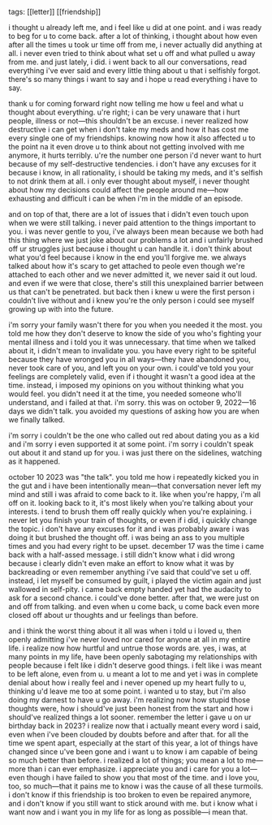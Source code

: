 tags: [[letter]] [[friendship]]

i thought u already left me, and i feel like u did at one point. and i was ready to beg for u to come back. after a lot of thinking, i thought about how even after all the times u took ur time off from me, i never actually did anything at all. i never even tried to think about what set u off and what pulled u away from me. and just lately, i did. i went back to all our conversations, read everything i've ever said and every little thing about u that i selfishly forgot. there's so many things i want to say and i hope u read everything i have to say.

thank u for coming forward right now telling me how u feel and what u thought about everything. u're right; i can be very unaware that i hurt people, illness or not—this shouldn't be an excuse. i never realized how destructive i can get when i don't take my meds and how it has cost me every single one of my friendships. knowing now how it also affected u to the point na it even drove u to think about not getting involved with me anymore, it hurts terribly. u're the number one person i'd never want to hurt because of my self-destructive tendencies. i don't have any excuses for it because i know, in all rationality, i should be taking my meds, and it's selfish to not drink them at all. i only ever thought about myself, i never thought about how my decisions could affect the people around me—how exhausting and difficult i can be when i'm in the middle of an episode.

and on top of that, there are a lot of issues that i didn't even touch upon when we were still talking. i never paid attention to the things important to you. i was never gentle to you, i've always been mean because we both had this thing where we just joke about our problems a lot and i unfairly brushed off ur struggles just because i thought u can handle it. i don't think about what you'd feel because i know in the end you'll forgive me. we always talked about how it's scary to get attached to peole even though we're attached to each other and we never admitted it, we never said it out loud. and even if we were that close, there's still this unexplained barrier between us that can't be penetrated. but back then i knew u were the first person i couldn't live without and i knew you're the only person i could see myself growing up with into the future.  

i'm sorry your family wasn't there for you when you needed it the most. you told me how they don't deserve to know the side of you who's fighting your mental illness and i told you it was unnecessary. that time when we talked about it, i didn't mean to invalidate you. you have every right to be spiteful because they have wronged you in all ways—they have abandoned you, never took care of you, and left you on your own. i could've told you your feelings are completely valid, even if i thought it wasn't a good idea at the time. instead, i imposed my opinions on you without thinking what you would feel. you didn't need it at the time, you needed someone who'll understand, and i failed at that. i'm sorry. this was on october 9, 2022—16 days we didn't talk. you avoided my questions of asking how you are when we finally talked.  

i'm sorry i couldn't be the one who called out red about dating you as a kid and i'm sorry i even supported it at some point. i'm sorry i couldn't speak out about it and stand up for you. i was just there on the sidelines, watching as it happened.  

october 10 2023 was "the talk". you told me how i repeatedly kicked you in the gut and i have been intentionally mean—that conversation never left my mind and still i was afraid to come back to it. like when you're happy, i'm all off on it. looking back to it, it's most likely when you're talking about your interests. i tend to brush them off really quickly when you're explaining. i never let you finish your train of thoughts, or even if i did, i quickly change the topic. i don't have any excuses for it and i was probably aware i was doing it but brushed the thought off. i was being an ass to you multiple times and you had every right to be upset. december 17 was the time i came back with a half-assed message. i still didn't know what i did wrong because i clearly didn't even make an effort to know what it was by backreading or even remember anything i've said that could've set u off. instead, i let myself be consumed by guilt, i played the victim again and just wallowed in self-pity. i came back empty handed yet had the audacity to ask for a second chance. i could've done better. after that, we were just on and off from talking. and even when u come back, u come back even more closed off about ur thoughts and ur feelings than before. 

and i think the worst thing about it all was when i told u i loved u, then openly admitting i've never loved nor cared for anyone at all in my entire life. i realize now how hurtful and untrue those words are. yes, i was, at many points in my life, have been openly sabotaging my relationships with people because i felt like i didn't deserve good things. i felt like i was meant to be left alone, even from u. u meant a lot to me and yet i was in complete denial about how i really feel and i never opened up my heart fully to u, thinking u'd leave me too at some point. i wanted u to stay, but i'm also doing my darnest to have u go away. i'm realizing now how stupid those thoughts were, how i should've just been honest from the start and how i should've realized things a lot sooner. remember the letter i gave u on ur birthday back in 2023? i realize now that i actually meant every word i said, even when i've been clouded by doubts before and after that. for all the time we spent apart, especially at the start of this year, a lot of things have changed since u've been gone and i want u to know i am capable of being so much better than before. i realized a lot of things; you mean a lot to me—more than i can ever emphasize. i appreciate you and i care for you a lot—even though i have failed to show you that most of the time. and i love you, too, so much—that it pains me to know i was the cause of all these turmoils. i don't know if this friendship is too broken to even be repaired anymore, and i don't know if you still want to stick around with me. but i know what i want now and i want you in my life for as long as possible—i mean that.